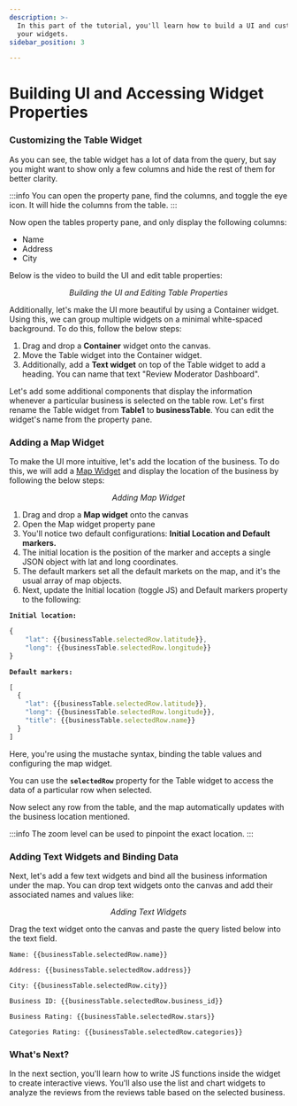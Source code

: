 ```yaml
---
description: >-
  In this part of the tutorial, you'll learn how to build a UI and customize
  your widgets.
sidebar_position: 3

---
```


# Building UI and Accessing Widget Properties

### Customizing the Table Widget

As you can see, the table widget has a lot of data from the query, but say you might want to show only a few columns and hide the rest of them for better clarity.

:::info
You can open the property pane, find the columns, and toggle the eye icon. It will hide the columns from the table.
:::

Now open the tables property pane, and only display the following columns:

* Name
* Address
* City

Below is the video to build the UI and edit table properties:

<figure>
  <object data="https://www.youtube.com/embed/4ET9wtFFIF0?autoplay=0" width='700px' height='385px'></object> 
   <figcaption align="center"><i>Building the UI and Editing Table Properties
</i></figcaption>
</figure>

Additionally, let's make the UI more beautiful by using a Container widget. Using this, we can group multiple widgets on a minimal white-spaced background. To do this, follow the below steps:

1. Drag and drop a **Container** widget onto the canvas.
2. Move the Table widget into the Container widget.
3. Additionally, add a **Text widget** on top of the Table widget to add a heading. You can name that text "Review Moderator Dashboard".

Let's add some additional components that display the information whenever a particular business is selected on the table row. Let's first rename the Table widget from **Table1** to **businessTable**. You can edit the widget's name from the property pane.

### Adding a Map Widget

To make the UI more intuitive, let's add the location of the business. To do this, we will add a [Map Widget](../../../reference/widgets/maps.md) and display the location of the business by following the below steps:

<figure>
  <object data="https://www.youtube.com/embed/J_xVn-TKPXY?autoplay=0" width='700px' height='385px'></object> 
   <figcaption align="center"><i>Adding Map Widget
</i></figcaption>
</figure>

1. Drag and drop a **Map widget** onto the canvas
2. Open the Map widget property pane
3. You'll notice two default configurations: **Initial Location and Default markers.**
4. The initial location is the position of the marker and accepts a single JSON object with lat and long coordinates.
5. The default markers set all the default markets on the map, and it's the usual array of map objects.
6. Next, update the Initial location (toggle JS) and Default markers property to the following:

**`Initial location:`**

```javascript
{
    "lat": {{businessTable.selectedRow.latitude}},
    "long": {{businessTable.selectedRow.longitude}}
}
```

**`Default markers:`**

```javascript
[
  {
    "lat": {{businessTable.selectedRow.latitude}},
    "long": {{businessTable.selectedRow.longitude}},
    "title": {{businessTable.selectedRow.name}}
  }
]
```

Here, you're using the mustache syntax, binding the table values and configuring the map widget.

You can use the **`selectedRow`** property for the Table widget to access the data of a particular row when selected.

Now select any row from the table, and the map automatically updates with the business location mentioned.

:::info
The zoom level can be used to pinpoint the exact location.
:::

### Adding Text Widgets and Binding Data

Next, let's add a few text widgets and bind all the business information under the map. You can drop text widgets onto the canvas and add their associated names and values like:

<figure>
  <object data="https://www.youtube.com/embed/jEhbeoc4sTE?autoplay=0" width='700px' height='385px'></object> 
   <figcaption align="center"><i>Adding Text Widgets</i></figcaption>
</figure>

Drag the text widget onto the canvas and paste the query listed below into the text field.

```
Name: {{businessTable.selectedRow.name}}

Address: {{businessTable.selectedRow.address}}

City: {{businessTable.selectedRow.city}}

Business ID: {{businessTable.selectedRow.business_id}}

Business Rating: {{businessTable.selectedRow.stars}}

Categories Rating: {{businessTable.selectedRow.categories}}
```

### What's Next?

In the next section, you'll learn how to write JS functions inside the widget to create interactive views. You'll also use the list and chart widgets to analyze the reviews from the reviews table based on the selected business.
